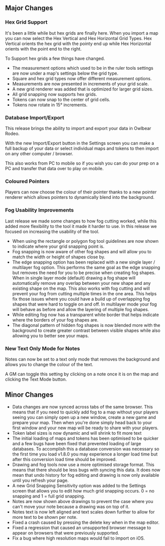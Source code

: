 ## Major Changes

### Hex Grid Support

It's been a little while but hex grids are finally here.
When you import a map you can now select the Hex Vertical and Hex Horizontal Grid Types. Hex Vertical orients the hex grid with the pointy end up while Hex Horizontal orients with the point end to the right.

To Support hex grids a few things have changed.

- The measurement options which used to be in the ruler tools settings are now under a map's settings below the grid type.
- Square and hex grid types now offer different measurement options.
- Measurements are now presented in increments of your grid scale.
- A new grid renderer was added that is optimized for larger grid sizes.
- All grid snapping now supports hex grids.
- Tokens can now snap to the center of grid cells.
- Tokens now rotate in 15° increments.

### Database Import/Export

This release brings the ability to import and export your data in Owlbear Rodeo.

With the new Import/Export button in the Settings screen you can make a full backup of your data or select individual maps and tokens to then import on any other computer / browser.

This also works from PC to mobile so if you wish you can do your prep on a PC and transfer that data over to play on mobile.

### Coloured Pointers

Players can now choose the colour of their pointer thanks to a new pointer renderer which allows pointers to dynamically blend into the background.

### Fog Usability Improvements

Last release we made some changes to how fog cutting worked, while this added more flexibility to the tool it made it harder to use. In this release we focused on increasing the usability of the tool.

- When using the rectangle or polygon fog tool guidelines are now shown to indicate where your grid snapping point is.
- Fog snapping is now aware of other fog shapes and will allow you to match the width or height of shapes close by.
- The edge snapping option has been replaced with a new single layer / multilayer fog option. This performs the same goal as the edge snapping but removes the need for you to be precise when creating fog shapes. When in single layer mode (default) drawing a fog shape will automatically remove any overlap between your new shape and any existing shape on the map. This also works with fog cutting and will prevent your fog from cutting multiple times in the one area. This helps fix those issues where you could have a build up of overlapping fog shapes that were hard to toggle on and off. In multilayer mode your fog will behave as before and allow the layering of multiple fog shapes.
- While editing fog now has a transparent white border that helps indicate where the borders of your fog shapes are.
- The diagonal pattern of hidden fog shapes is now blended more with the background to create greater contrast between visible shapes while also allowing you to better see your maps.

### New Text Only Mode for Notes

Notes can now be set to a text only mode that removes the background and allows you to change the colour of the text.

A GM can toggle this setting by clicking on a note once it is on the map and clicking the Text Mode button.

## Minor Changes

- Data changes are now synced across tabs of the same browser. This means that if you need to quickly add fog to a map without your players seeing you can simply open up a new window, create a new game and prepare your map. Then when you're done simply head back to your first window and your new map will be ready to share with your players.
- Token label sizes is now dynamic and will shrink to fit more text
- The initial loading of maps and tokens has been optimised to be quicker and a few bugs have been fixed that prevented loading of large databases. To accomplish this a database conversion was necessary so the first time you load v1.8.0 you may experience a longer load time but after this conversion load time should be improved.
- Drawing and fog tools now use a more optimised storage format. This means that there should be less bugs with syncing this data. It does now mean that undo history for fog editing and drawing is now only available until you refresh your page.
- A new Grid Snapping Sensitivity option was added to the Settings screen that allows you to edit how much grid snapping occurs. 0 = no snapping and 1 = full grid snapping.
- Notes are now shown above drawings to prevent the case where you can't move your note because a drawing was on top of it.
- Notes text is now left aligned and text scales down further to allow for more text to be shown per note.
- Fixed a crash caused by pressing the delete key when in the map editor.
- Fixed a regression that caused an unsupported browser message to appear on browsers that were previously supported.
- Fix a bug where high resolution maps would fail to import on iOS.
